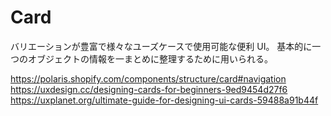 # Card

バリエーションが豊富で様々なユーズケースで使用可能な便利 UI。
基本的に一つのオブジェクトの情報を一まとめに整理するために用いられる。

https://polaris.shopify.com/components/structure/card#navigation
https://uxdesign.cc/designing-cards-for-beginners-9ed9454d27f6
https://uxplanet.org/ultimate-guide-for-designing-ui-cards-59488a91b44f